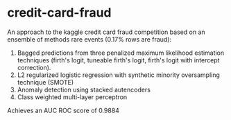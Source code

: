 # credit-card-fraud
An approach to the kaggle credit card fraud competition based on an ensemble of methods rare events (0.17% rows are fraud):

1. Bagged predictions from three penalized maximum likelihood estimation techniques (firth's logit, tuneable firth's logit, firth's logit with intercept correction).
2. L2 regularized logistic regression with synthetic minority oversampling technique (SMOTE)
3. Anomaly detection using stacked autencoders
4. Class weighted multi-layer perceptron

Achieves an AUC ROC score of 0.9884
